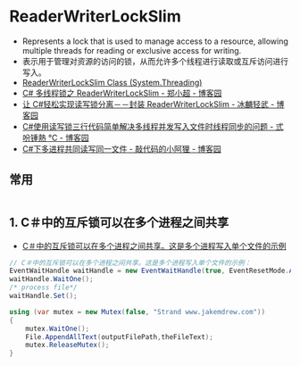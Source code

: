 # ReaderWriterLockSlim

- Represents a lock that is used to manage access to a resource, allowing multiple threads for reading or exclusive access for writing.
- 表示用于管理对资源的访问的锁，从而允许多个线程进行读取或互斥访问进行写入。
- [ReaderWriterLockSlim Class (System.Threading)](https://docs.microsoft.com/en-us/dotnet/api/system.threading.readerwriterlockslim?view=netcore-3.1)
- [C# 多线程锁之 ReaderWriterLockSlim - 郑小超 - 博客园](https://www.cnblogs.com/GreenLeaves/p/10618613.html)
- [让 C#轻松实现读写锁分离－－封装 ReaderWriterLockSlim - 冰麟轻武 - 博客园](https://www.cnblogs.com/blqw/p/3475734.html)
- [C#使用读写锁三行代码简单解决多线程并发写入文件时线程同步的问题 - 弎吩锺熱 ℃ - 博客园](https://www.cnblogs.com/Tench/p/6159763.html)
- [C#下多进程共同读写同一文件 - 敲代码的小阿狸 - 博客园](https://www.cnblogs.com/itZhy/p/3348050.html)

## 常用

```c#

```

## 1. C＃中的互斥锁可以在多个进程之间共享

- [C＃中的互斥锁可以在多个进程之间共享。这是多个进程写入单个文件的示例](https://stackoverflow.com/questions/18690537/multi-processes-readwrite-one-file)

```c#
// C＃中的互斥锁可以在多个进程之间共享。这是多个进程写入单个文件的示例：
EventWaitHandle waitHandle = new EventWaitHandle(true, EventResetMode.AutoReset, "SHARED_BY_ALL_PROCESSES");
waitHandle.WaitOne();
/* process file*/
waitHandle.Set();

using (var mutex = new Mutex(false, "Strand www.jakemdrew.com"))
{
    mutex.WaitOne();
    File.AppendAllText(outputFilePath,theFileText);
    mutex.ReleaseMutex();
}
```
